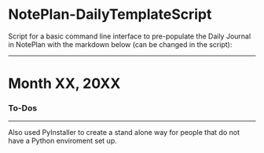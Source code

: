 # NotePlan-DailyTemplateScript

Script for a basic command line interface to pre-populate the Daily Journal in NotePlan with the markdown below (can be changed
in the script):

---
# Month XX, 20XX

### To-Dos
---

Also used PyInstaller to create a stand alone way for people that do not have a Python enviroment set up.
